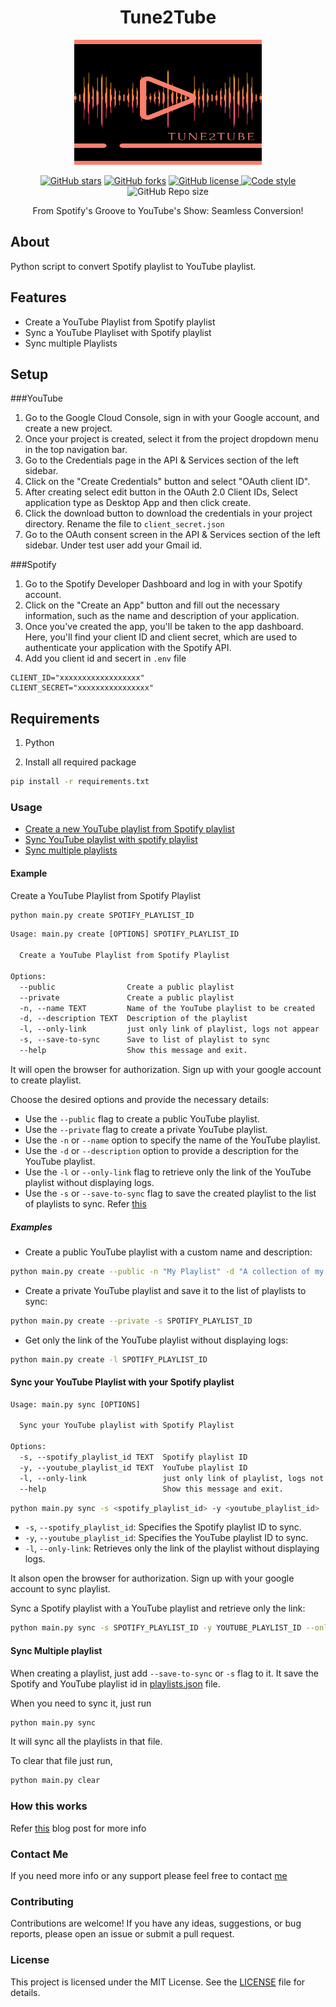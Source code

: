 <h1 align="center"> Tune2Tube </h1>

<p align="center">
  <img src="./tune2tube.png" alt="logo"  width="300" height="200">
</p>
<p align="center">
    <a href="https://github.com/yogeshwaran01/spotify-playlist-to-youtube-playlist/stargazers"><img alt="GitHub stars" src="https://img.shields.io/github/stars/yogeshwaran01/spotify-playlist-to-youtube-playlist"></a>
    <a href="https://github.com/yogeshwaran01/spotify-playlist-to-youtube-playlist/network">
    <img alt="GitHub forks" src="https://img.shields.io/github/forks/yogeshwaran01/spotify-playlist-to-youtube-playlist"></a>
    <a href="https://github.com/yogeshwaran01/spotify-playlist-to-youtube-playlist/blob/master/LICENSE.txt">
    <img alt="GitHub license" src="https://img.shields.io/github/license/yogeshwaran01/spotify-playlist-to-youtube-playlist?color=blue"/>
    </a>
    <a href="https://github.com/psf/black">
    <img alt="Code style" src="https://img.shields.io/badge/codestyle-Black-blue"/>
    </a>
    <img alt="GitHub Repo size" src="https://img.shields.io/github/repo-size/yogeshwaran01/spotify-playlist-to-youtube-playlist"/>
</p>

<p align="center">From Spotify's Groove to YouTube's Show: Seamless Conversion! </p>

## About

Python script to convert Spotify playlist to YouTube playlist.

## Features

- Create a YouTube Playlist from Spotify playlist
- Sync a YouTube Playliset with Spotify playlist
- Sync multiple Playlists

## Setup 

###YouTube

1. Go to the Google Cloud Console, sign in with your Google account, and create a new project.
2. Once your project is created, select it from the project dropdown menu in the top navigation bar.
3. Go to the Credentials page in the API & Services section of the left sidebar.
4. Click on the "Create Credentials" button and select "OAuth client ID".
5. After creating select edit button in the OAuth 2.0 Client IDs, Select application type as Desktop App and then click create.
6. Click the download button to download the credentials in your project directory. Rename the file to `client_secret.json`
7. Go to the OAuth consent screen in the API & Services section of the left sidebar. Under test user add your Gmail id.

###Spotify
   
1. Go to the Spotify Developer Dashboard and log in with your Spotify account.
2. Click on the "Create an App" button and fill out the necessary information, such as the name and description of your application.
3. Once you've created the app, you'll be taken to the app dashboard. Here, you'll find your client ID and client secret, which are used to authenticate your application with the Spotify API.
4. Add you client id and secert in `.env` file

```env
CLIENT_ID="xxxxxxxxxxxxxxxxxx"
CLIENT_SECRET="xxxxxxxxxxxxxxxx"
```

## Requirements

1. Python

2. Install all required package

```bash
pip install -r requirements.txt
```

### Usage

- [Create a new YouTube playlist from Spotify playlist](#create-a-youtube-playlist-from-spotify-playlist)
- [Sync YouTube playlist with spotify playlist](#sync-your-youtube-playlist-with-your-spotify-playlist)
- [Sync multiple playlists](#sync-multiple-playlist)

#### Example

Create a YouTube Playlist from Spotify Playlist

```bash
python main.py create SPOTIFY_PLAYLIST_ID
```

```txt
Usage: main.py create [OPTIONS] SPOTIFY_PLAYLIST_ID

  Create a YouTube Playlist from Spotify Playlist

Options:
  --public                Create a public playlist
  --private               Create a public playlist
  -n, --name TEXT         Name of the YouTube playlist to be created
  -d, --description TEXT  Description of the playlist
  -l, --only-link         just only link of playlist, logs not appear
  -s, --save-to-sync      Save to list of playlist to sync
  --help                  Show this message and exit.  
```

It will open the browser for authorization. Sign up with your google account to create playlist.

Choose the desired options and provide the necessary details:

- Use the `--public` flag to create a public YouTube playlist.
- Use the `--private` flag to create a private YouTube playlist.
- Use the `-n` or `--name` option to specify the name of the YouTube playlist.
- Use the `-d` or `--description` option to provide a description for the YouTube playlist.
- Use the `-l` or `--only-link` flag to retrieve only the link of the YouTube playlist without displaying logs.
- Use the `-s` or `--save-to-sync` flag to save the created playlist to the list of playlists to sync. Refer [this](#sync-multiple-playlist)

##### Examples

- Create a public YouTube playlist with a custom name and description:

```bash
python main.py create --public -n "My Playlist" -d "A collection of my favorite songs" SPOTIFY_PLAYLIST_ID
```

- Create a private YouTube playlist and save it to the list of playlists to sync:

```bash
python main.py create --private -s SPOTIFY_PLAYLIST_ID
```

- Get only the link of the YouTube playlist without displaying logs:

```bash
python main.py create -l SPOTIFY_PLAYLIST_ID
```

#### Sync your YouTube Playlist with your Spotify playlist

```txt
Usage: main.py sync [OPTIONS]

  Sync your YouTube playlist with Spotify Playlist

Options:
  -s, --spotify_playlist_id TEXT  Spotify playlist ID
  -y, --youtube_playlist_id TEXT  YouTube playlist ID
  -l, --only-link                 just only link of playlist, logs not appear
  --help                          Show this message and exit.
```

```bash
python main.py sync -s <spotify_playlist_id> -y <youtube_playlist_id>
```

- `-s`, `--spotify_playlist_id`: Specifies the Spotify playlist ID to sync.
- `-y`, `--youtube_playlist_id`: Specifies the YouTube playlist ID to sync.
- `-l`, `--only-link`: Retrieves only the link of the playlist without displaying logs.

It alson open the browser for authorization. Sign up with your google account to sync playlist.

Sync a Spotify playlist with a YouTube playlist and retrieve only the link:

```bash
python main.py sync -s SPOTIFY_PLAYLIST_ID -y YOUTUBE_PLAYLIST_ID --only-link
```

#### Sync Multiple playlist

When creating a playlist, just add `--save-to-sync` or `-s` flag to it. It save the Spotify and YouTube playlist id in [playlists.json](https://github.com/yogeshwaran01/spotify-playlist-to-youtube-playlist/blob/master/playlists.json) file.

When you need to sync it, just run

```bash
python main.py sync
```

It will sync all the playlists in that file.

To clear that file just run,

```bash
python main.py clear
```

### How this works

Refer [this](https://dev.to/yogeshwaran01/from-spotify-to-youtube-how-i-built-a-python-script-to-convert-playlists-2h89) blog post for more info

### Contact Me

If you need more info or any support please feel free to contact [me](mailto:yogeshin247@gmail.com)

### Contributing

Contributions are welcome! If you have any ideas, suggestions, or bug reports, please open an issue or submit a pull request.

### License

This project is licensed under the MIT License. See the [LICENSE](https://github.com/yogeshwaran01/spotify-playlist-to-youtube-playlist/blob/master/LICENSE) file for details.
